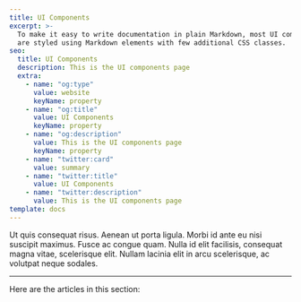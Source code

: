 ```yaml
---
title: UI Components
excerpt: >-
  To make it easy to write documentation in plain Markdown, most UI components
  are styled using Markdown elements with few additional CSS classes.
seo:
  title: UI Components
  description: This is the UI components page
  extra:
    - name: "og:type"
      value: website
      keyName: property
    - name: "og:title"
      value: UI Components
      keyName: property
    - name: "og:description"
      value: This is the UI components page
      keyName: property
    - name: "twitter:card"
      value: summary
    - name: "twitter:title"
      value: UI Components
    - name: "twitter:description"
      value: This is the UI components page
template: docs
---
```


Ut quis consequat risus. Aenean ut porta ligula. Morbi id ante eu nisi suscipit maximus. Fusce ac congue quam. Nulla id elit facilisis, consequat magna vitae, scelerisque elit. Nullam lacinia elit in arcu scelerisque, ac volutpat neque sodales.

---

Here are the articles in this section:
